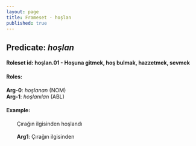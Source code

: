 ```yaml
---
layout: page
title: Frameset - hoşlan
published: true
---
```

<h2>Predicate: <i>hoşlan</i></h2>
<h4>Roleset id: hoşlan.01 - Hoşuna gitmek, hoş bulmak, hazzetmek, sevmek<br>
<h4>Roles:</h4>
<b>Arg-0</b>: <i>hoşlanan</i>  (NOM) <br>
<b>Arg-1</b>: <i>hoşlanılan</i>  (ABL) <br>
<h4>Example:</h4>
&emsp;&emsp;Çırağın ilgisinden hoşlandı<br><br>
&emsp;&emsp;<b>Arg1</b>:  Çırağın ilgisinden<br>

